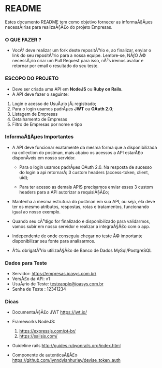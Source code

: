 # README

Estes documento README tem como objetivo fornecer as informaÃ§Ãµes necessÃ¡rias para realizaÃ§Ã£o do projeto Empresas.

### O QUE FAZER ?

- VocÃª deve realizar um fork deste repositÃ³rio e, ao finalizar, enviar o link do seu repositÃ³rio para a nossa equipe. Lembre-se, NÃƒO Ã© necessÃ¡rio criar um Pull Request para isso, nÃ³s iremos avaliar e retornar por email o resultado do seu teste.

### ESCOPO DO PROJETO

- Deve ser criada uma API em **NodeJS** ou **Ruby on Rails**.
- A API deve fazer o seguinte:

1. Login e acesso de UsuÃ¡rio jÃ¡ registrado;
2. Para o login usamos padrÃµes **JWT** ou **OAuth 2.0**;
3. Listagem de Empresas
4. Detalhamento de Empresas
5. Filtro de Empresas por nome e tipo

### InformaÃ§Ãµes Importantes

- A API deve funcionar exatamente da mesma forma que a disponibilizada na collection do postman, mais abaixo os acessos a API estarÃ£o disponÃ­veis em nosso servidor.

  - Para o login usamos padrÃµes OAuth 2.0. Na resposta de sucesso do login a api retornarÃ¡ 3 custom headers (access-token, client, uid);

  - Para ter acesso as demais APIS precisamos enviar esses 3 custom headers para a API autorizar a requisiÃ§Ã£o;

- Mantenha a mesma estrutura do postman em sua API, ou seja, ela deve ter os mesmo atributos, respostas, rotas e tratamentos, funcionando igual ao nosso exemplo.

- Quando seu cÃ³digo for finalizado e disponibilizado para validarmos, vamos subir em nosso servidor e realizar a integraÃ§Ã£o com o app.

- Independente de onde conseguiu chegar no teste Ã© importante disponibilizar seu fonte para analisarmos.

- Ã‰ obrigatÃ³rio utilizaÃ§Ã£o de Banco de Dados MySql/PostgreSQL

### Dados para Teste

- Servidor: https://empresas.ioasys.com.br/
- VersÃ£o da API: v1
- UsuÃ¡rio de Teste: testeapple@ioasys.com.br
- Senha de Teste : 12341234

### Dicas

- DocumentaÃ§Ã£o JWT https://jwt.io/
- Frameworks NodeJS:

  1. https://expressjs.com/pt-br/
  2. https://sailsjs.com/

- Guideline rails http://guides.rubyonrails.org/index.html
- Componente de autenticaÃ§Ã£o https://github.com/lynndylanhurley/devise_token_auth
